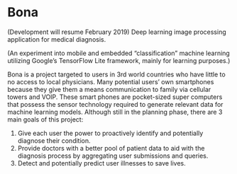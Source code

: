 # Bona

(Development will resume February 2019)
Deep learning image processing application for medical diagnosis.

(An experiment into mobile and embedded “classification” machine learning utilizing Google’s TensorFlow Lite framework, mainly for learning purposes.)

Bona is a project targeted to users in 3rd world countries who have little to no access to local physicians. Many potential users’ own smartphones because they give them a means communication to family via cellular towers and VOIP. These smart phones are pocket-sized super computers that possess the sensor technology required to generate relevant data for machine learning models. Although still in the planning phase, there are 3 main goals of this project:

1.	Give each user the power to proactively identify and potentially diagnose their condition.
2.	Provide doctors with a better pool of patient data to aid with the diagnosis process by aggregating user submissions and queries.
3.	Detect and potentially predict user illnesses to save lives.
